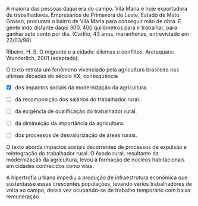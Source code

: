

A maioria das pessoas daqui era do campo. Vila Maria é hoje exportadora de trabalhadores. Empresários de Primavera do Leste, Estado de Mato Grosso, procuram o bairro de Vila Maria para conseguir mão de obra. É gente indo distante daqui 300, 400 quilômetros para ir trabalhar, para ganhar sete conto por dia. (Carlito, 43 anos, maranhense, entrevistado em 22/03/98).

Ribeiro, H. S. O migrante e a cidade: dilemas e conflitos. Araraquara: Wunderlich, 2001 (adaptado).

O texto retrata um fenômeno vivenciado pela agricultura brasileira nas últimas décadas do século XX, consequência



- [x] dos impactos sociais da modernização da agricultura.
- [ ] da recomposição dos salários do trabalhador rural.
- [ ] da exigência de qualificação do trabalhador rural.
- [ ] da diminuição da importância da agricultura.
- [ ] dos processos de desvalorização de áreas rurais.


O texto aborda impactos sociais decorrentes de processos de expulsão e reintegração do trabalhador rural. O êxodo rural, resultante da modernização da agricultura, levou à formação de núcleos habitacionais em cidades conhecidos como vilas.

A hipertrofia urbana impediu a produção de infraestrutura econômica que sustentasse essas crescentes populações, levando vários trabalhadores de volta ao campo, dessa vez ocupando-se de trabalho temporário com baixa remuneração.

        